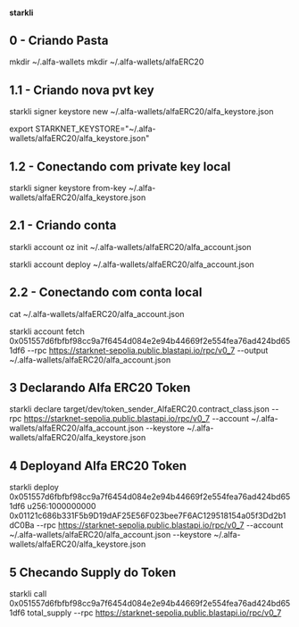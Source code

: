 #### starkli

## 0 - Criando Pasta

mkdir ~/.alfa-wallets
mkdir ~/.alfa-wallets/alfaERC20

## 1.1 - Criando nova pvt key

starkli signer keystore new ~/.alfa-wallets/alfaERC20/alfa_keystore.json

export STARKNET_KEYSTORE="~/.alfa-wallets/alfaERC20/alfa_keystore.json"

## 1.2 - Conectando com private key local

starkli signer keystore from-key ~/.alfa-wallets/alfaERC20/alfa_keystore.json

## 2.1 - Criando conta

starkli account oz init ~/.alfa-wallets/alfaERC20/alfa_account.json

starkli account deploy ~/.alfa-wallets/alfaERC20/alfa_account.json

## 2.2 - Conectando com conta local

cat ~/.alfa-wallets/alfaERC20/alfa_account.json

starkli account fetch 0x051557d6fbfbf98cc9a7f6454d084e2e94b44669f2e554fea76ad424bd651df6 --rpc https://starknet-sepolia.public.blastapi.io/rpc/v0_7 --output ~/.alfa-wallets/alfaERC20/alfa_account.json

## 3 Declarando Alfa ERC20 Token

starkli declare target/dev/token_sender_AlfaERC20.contract_class.json --rpc https://starknet-sepolia.public.blastapi.io/rpc/v0_7 --account ~/.alfa-wallets/alfaERC20/alfa_account.json --keystore ~/.alfa-wallets/alfaERC20/alfa_keystore.json

## 4 Deployand Alfa ERC20 Token

starkli deploy 0x051557d6fbfbf98cc9a7f6454d084e2e94b44669f2e554fea76ad424bd651df6 u256:1000000000 0x01121c686b331F5b9D19dAF25E56F023bee7F6AC129518154a05f3Dd2b1dC0Ba --rpc https://starknet-sepolia.public.blastapi.io/rpc/v0_7 --account ~/.alfa-wallets/alfaERC20/alfa_account.json --keystore ~/.alfa-wallets/alfaERC20/alfa_keystore.json

## 5 Checando Supply do Token

starkli call 0x051557d6fbfbf98cc9a7f6454d084e2e94b44669f2e554fea76ad424bd651df6 total_supply --rpc https://starknet-sepolia.public.blastapi.io/rpc/v0_7
